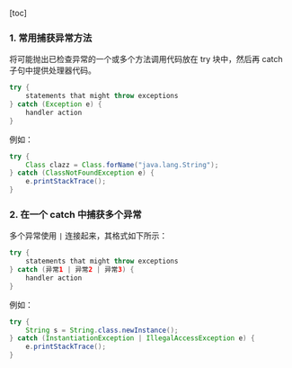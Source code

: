 [toc]

### 1. 常用捕获异常方法

将可能抛出已检查异常的一个或多个方法调用代码放在 try 块中，然后再 catch 子句中提供处理器代码。

```java
try {
	statements that might throw exceptions
} catch (Exception e) {
    handler action
}
```

例如：

```java
try {
    Class clazz = Class.forName("java.lang.String");
} catch (ClassNotFoundException e) {
    e.printStackTrace();
}
```

### 2. 在一个 catch 中捕获多个异常

多个异常使用 `|` 连接起来，其格式如下所示：

```java
try {
	statements that might throw exceptions
} catch (异常1 | 异常2 | 异常3) {
    handler action
}
```

例如：

```java
try {
    String s = String.class.newInstance();
} catch (InstantiationException | IllegalAccessException e) {
    e.printStackTrace();
}
```

